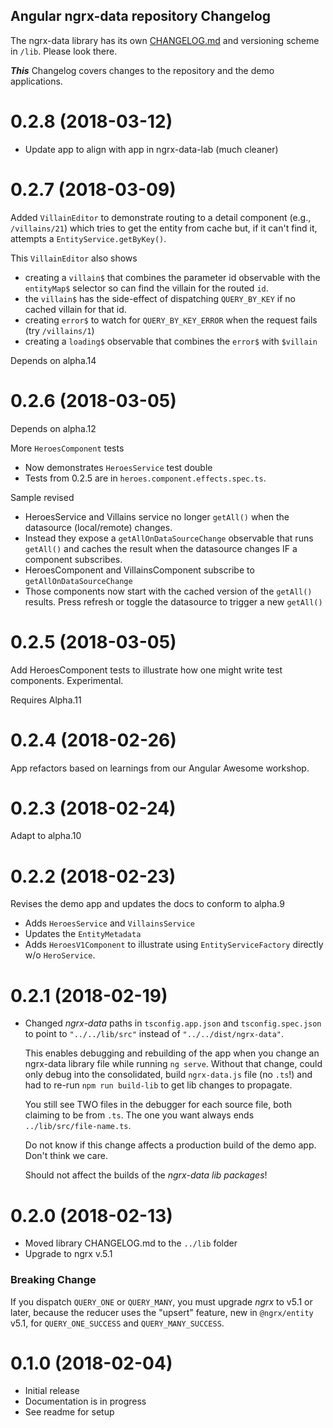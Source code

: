 ## Angular ngrx-data repository Changelog

The ngrx-data library has its own [CHANGELOG.md](lib/CHANGELOG.md) and versioning scheme in `/lib`.
Please look there.

**_This_** Changelog covers changes to the repository and the demo applications.

<a name="0.2.8"></a>
# 0.2.8 (2018-03-12)
* Update app to align with app in ngrx-data-lab (much cleaner)

<a name="0.2.7"></a>
# 0.2.7 (2018-03-09)

Added `VillainEditor` to demonstrate routing to a detail component 
(e.g., `/villains/21`) which tries to get the entity from cache but, if it can't find it,
attempts a `EntityService.getByKey()`.

This `VillainEditor` also shows 
* creating a `villain$` that combines the parameter id observable with the `entityMap$` selector
so can find the villain for the routed `id`.
* the `villain$` has the side-effect of dispatching `QUERY_BY_KEY` if no cached villain for that id.
* creating `error$` to watch for `QUERY_BY_KEY_ERROR` when the request fails (try `/villains/1`)
* creating a `loading$` observable that combines the `error$` with `$villain`

Depends on alpha.14

<a name="0.2.6"></a>
# 0.2.6 (2018-03-05)

Depends on alpha.12

More `HeroesComponent` tests
* Now demonstrates `HeroesService` test double
* Tests from 0.2.5 are in `heroes.component.effects.spec.ts`.

Sample revised 
* HeroesService and Villains service no longer `getAll()` when the datasource (local/remote) changes.
* Instead they expose a `getAllOnDataSourceChange` observable that runs `getAll()` and caches the result
when the datasource changes IF a component subscribes.
* HeroesComponent and VillainsComponent subscribe to `getAllOnDataSourceChange`
* Those components now start with the cached version of the `getAll()` results. 
Press refresh or toggle the datasource to trigger a new `getAll()`

<a name="0.2.5"></a>
# 0.2.5 (2018-03-05)

Add HeroesComponent tests to illustrate how one might write test components. Experimental. 

Requires Alpha.11

<a name="0.2.4"></a>
# 0.2.4 (2018-02-26)

App refactors based on learnings from our Angular Awesome workshop.

<a name="0.2.3"></a>
# 0.2.3 (2018-02-24)

Adapt to alpha.10

<a name="0.2.2"></a>
# 0.2.2 (2018-02-23)

Revises the demo app and updates the docs to conform to alpha.9
* Adds `HeroesService` and `VillainsService`
* Updates the `EntityMetadata`
* Adds `HeroesV1Component` to illustrate using `EntityServiceFactory` directly w/o `HeroService`.

<a name="0.2.1"></a>
# 0.2.1 (2018-02-19)
- Changed _ngrx-data_ paths in `tsconfig.app.json` and `tsconfig.spec.json`
to point to `"../../lib/src"` instead of `"../../dist/ngrx-data"`.

  This enables debugging and rebuilding of the app when you change an ngrx-data library
  file while running `ng serve`.
  Without that change, could only debug into the consolidated, build `ngrx-data.js` file
  (no `.ts`!) and had to re-run `npm run build-lib` to get lib changes to propagate.

  You still see TWO files in the debugger for each source file, both claiming to be from `.ts`.
  The one you want always ends `../lib/src/file-name.ts`.

  Do not know if this change affects a production build of the demo app.
  Don't think we care.

  Should not affect the builds of the _ngrx-data lib packages_!

<a name="0.2.0"></a>
# 0.2.0 (2018-02-13)
- Moved library CHANGELOG.md to the `../lib` folder
- Upgrade to ngrx v.5.1

### Breaking Change

If you dispatch `QUERY_ONE` or `QUERY_MANY`, 
you must upgrade _ngrx_ to v5.1 or later,
because the reducer uses the "upsert" feature, new in `@ngrx/entity` v5.1,
for `QUERY_ONE_SUCCESS` and `QUERY_MANY_SUCCESS`.

<a name="0.1.0"></a>
# 0.1.0 (2018-02-04)

* Initial release
* Documentation is in progress
* See readme for setup
